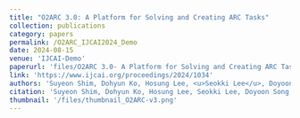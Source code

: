 ```yaml
---
title: "O2ARC 3.0: A Platform for Solving and Creating ARC Tasks"
collection: publications
category: papers
permalink: /O2ARC_IJCAI2024_Demo
date: 2024-08-15
venue: 'IJCAI-Demo'
paperurl: 'files/O2ARC 3.0- A Platform for Solving and Creating ARC Tasks.pdf'
link: 'https://www.ijcai.org/proceedings/2024/1034'
authors: 'Suyeon Shim, Dohyun Ko, Hosung Lee, <u>Seokki Lee</u>, Doyoon Song, Sanha Hwang, Sejin Kim, and Sundong Kim'
citation: 'Suyeon Shim, Dohyun Ko, Hosung Lee, Seokki Lee, Doyoon Song, Sanha Hwang, Sejin Kim, and Sundong Kim, (2024). &quot;O2ARC 3.0: A Platform for Solving and Creating ARC Tasks.&quot; <i>IJCAI 2024</i>.'
thumbnail: '/files/thumbnail_O2ARC-v3.png'
---
```

